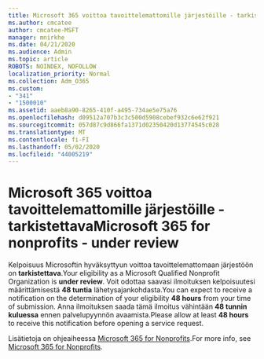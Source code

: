 ```yaml
---
title: Microsoft 365 voittoa tavoittelemattomille järjestöille - tarkistettava
ms.author: cmcatee
author: cmcatee-MSFT
manager: mnirkhe
ms.date: 04/21/2020
ms.audience: Admin
ms.topic: article
ROBOTS: NOINDEX, NOFOLLOW
localization_priority: Normal
ms.collection: Adm_O365
ms.custom:
- "341"
- "1500010"
ms.assetid: aaeb8a90-8265-410f-a495-734ae5e75a76
ms.openlocfilehash: d09512a707b3c3c500d5908cebef932c6e62f921
ms.sourcegitcommit: 057d87c9d866fa1371d02350420d13774545c028
ms.translationtype: MT
ms.contentlocale: fi-FI
ms.lasthandoff: 05/02/2020
ms.locfileid: "44005219"
---
```

# <a name="microsoft-365-for-nonprofits---under-review"></a><span data-ttu-id="f8a5f-102">Microsoft 365 voittoa tavoittelemattomille järjestöille - tarkistettava</span><span class="sxs-lookup"><span data-stu-id="f8a5f-102">Microsoft 365 for nonprofits - under review</span></span>

<span data-ttu-id="f8a5f-103">Kelpoisuus Microsoftin hyväksyttyun voittoa tavoittelemattomaan järjestöön on **tarkistettava**.</span><span class="sxs-lookup"><span data-stu-id="f8a5f-103">Your eligibility as a Microsoft Qualified Nonprofit Organization is **under review**.</span></span> <span data-ttu-id="f8a5f-104">Voit odottaa saavasi ilmoituksen kelpoisuutesi määrittämisestä **48 tuntia** lähetysajankohdasta.</span><span class="sxs-lookup"><span data-stu-id="f8a5f-104">You can expect to receive a notification on the determination of your eligibility **48 hours** from your time of submission.</span></span> <span data-ttu-id="f8a5f-105">Anna ilmoituksen saada tämä ilmoitus vähintään **48 tunnin kuluessa** ennen palvelupyynnön avaamista.</span><span class="sxs-lookup"><span data-stu-id="f8a5f-105">Please allow at least **48 hours** to receive this notification before opening a service request.</span></span> 

<span data-ttu-id="f8a5f-106">Lisätietoja on ohjeaiheessa [Microsoft 365 for Nonprofits](https://www.microsoft.com/nonprofits/microsoft-365).</span><span class="sxs-lookup"><span data-stu-id="f8a5f-106">For more info, see [Microsoft 365 for Nonprofits](https://www.microsoft.com/nonprofits/microsoft-365).</span></span> 
